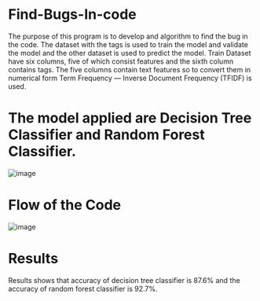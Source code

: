 # Find-Bugs-In-code
The purpose of this program is to develop and algorithm to find the bug in the code.
The dataset with the tags is used to train the model and validate the model and the other dataset is used to predict the model. Train Dataset have six columns, five of which consist features and the sixth column contains tags. The five columns contain text features so to convert them in numerical form Term Frequency — Inverse Document Frequency (TFIDF) is used. 
# The model applied are Decision Tree Classifier and Random Forest Classifier.
![image](https://user-images.githubusercontent.com/104934568/222956136-92d646dd-6a40-4884-9b7d-cde61d047bdf.png)

 
# Flow of the Code
![image](https://user-images.githubusercontent.com/104934568/222956441-73bb24e8-db48-46b3-9fca-9c138da1f1e1.png)


# Results
Results shows that accuracy of decision tree classifier is 87.6% and the accuracy of random forest classifier is 92.7%.
